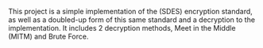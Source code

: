 This project is a simple implementation of the (SDES) encryption standard, as well as a doubled-up form of this same standard
and a decryption to the implementation. It includes 2 decryption methods, Meet in the Middle (MITM) and Brute Force.
